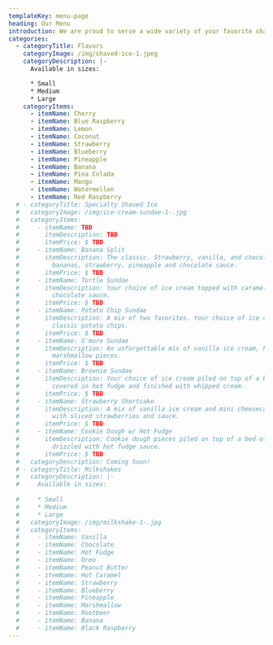 ```yaml
---
templateKey: menu-page
heading: Our Menu
introduction: We are proud to serve a wide variety of your favorite shaved ice flavors and treats!
categories:
  - categoryTitle: Flavors
    categoryImage: /img/shaved-ice-1.jpeg
    categoryDescription: |-
      Available in sizes:

      * Small
      * Medium
      * Large
    categoryItems:
      - itemName: Cherry
      - itemName: Blue Raspberry
      - itemName: Lemon
      - itemName: Coconut
      - itemName: Strawberry
      - itemName: Blueberry
      - itemName: Pineapple
      - itemName: Banana
      - itemName: Pina Colada
      - itemName: Mango
      - itemName: Watermellon
      - itemName: Red Raspberry
  # - categoryTitle: Specialty Shaved Ice
  #   categoryImage: /img/ice-cream-sundae-1-.jpg
  #   categoryItems:
  #     - itemName: TBD
  #       itemDescription: TBD
  #       itemPrice: $ TBD
  #     - itemName: Banana Split
  #       itemDescription: The classic. Strawberry, vanilla, and chocolate ice cream with
  #         bananas, strawberry, pineapple and chocolate sauce.
  #       itemPrice: $ TBD
  #     - itemName: Turtle Sundae
  #       itemDescription: Your choice of ice cream topped with caramel, pecans, and
  #         chocolate sauce.
  #       itemPrice: $ TBD
  #     - itemName: Potato Chip Sundae
  #       itemDescription: A mix of two favorites. Your choice of ice cream with crushed
  #         classic potato chips.
  #       itemPrice: $ TBD
  #     - itemName: S'more Sundae
  #       itemDescription: An unforgettable mix of vanilla ice cream, hot fudge, and mini
  #         marshmallow pieces.
  #       itemPrice: $ TBD
  #     - itemName: Brownie Sundae
  #       itemDescription: Your choice of ice cream piled on top of a bed of brownies,
  #         covered in hot fudge and finished with whipped cream.
  #       itemPrice: $ TBD
  #     - itemName: Strawberry Shortcake
  #       itemDescription: A mix of vanilla ice cream and mini cheesecake pieces topped
  #         with sliced strawberries and sauce.
  #       itemPrice: $ TBD
  #     - itemName: Cookie Dough w/ Hot Fudge
  #       itemDescription: Cookie dough pieces piled on top of a bed of ice cream and
  #         drizzled with hot fudge sauce.
  #       itemPrice: $ TBD
  #   categoryDescription: Coming Soon!
  # - categoryTitle: Milkshakes
  #   categoryDescription: |-
  #     Available in sizes:
  
  #     * Small
  #     * Medium
  #     * Large
  #   categoryImage: /img/milkshake-1-.jpg
  #   categoryItems:
  #     - itemName: Vanilla
  #     - itemName: Chocolate
  #     - itemName: Hot Fudge
  #     - itemName: Oreo
  #     - itemName: Peanut Butter
  #     - itemName: Hot Caramel
  #     - itemName: Strawberry
  #     - itemName: Blueberry
  #     - itemName: Pineapple
  #     - itemName: Marshmallow
  #     - itemName: Rootbeer
  #     - itemName: Banana
  #     - itemName: Black Raspberry
---
```

